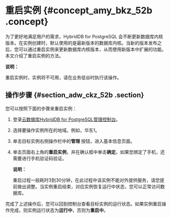 # 重启实例 {#concept_amy_bkz_52b .concept}

为了更好地满足用户的需求，HybridDB for PostgreSQL 会不断更新数据库内核版本。在实例创建时，默认使用的是最新版本的数据库内核。当新的版本发布之后，您可以通过重启实例来更新数据库内核版本，从而使用新版本中扩展的功能。本文介绍了重启实例的方法。

**说明：** 

重启实例时，实例将不可用，请在业务低谷时执行该操作。

## 操作步骤 {#section_adw_ckz_52b .section}

您可以按照下面的步骤来重启实例：

1.  登录[云数据库HybridDB for PostgreSQL管理控制台](https://gpdb.console.aliyun.com)。
2.  选择要操作实例所在的地域。例如，华东1。

3.  单击目标实例右侧操作栏中的**管理** 按钮，进入基本信息页面。

4.  单击页面右上角的**重启实例**，并在确认框中单击**确定**。如果您绑定了手机，还需要进行手机验证码验证。

    **说明：** 

    重启过程一般耗时3到30分钟，在此过程中该实例不能对外提供服务，请您提前做出调整。当实例重启结束，对应实例恢复运行中状态，您可以正常访问数据库。


完成了上述操作后，您可以回到控制台查看目标实例的运行状态。如果实例重启操作完成，则实例运行状态为**运行中**，否则为**重启中**。

